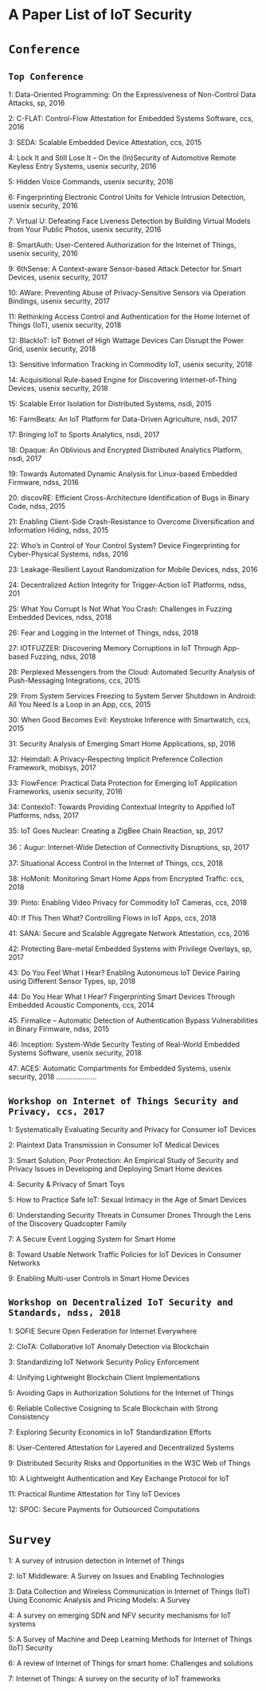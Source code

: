  A Paper List of IoT Security 
====
 # `Conference`
 ## `Top Conference`
  1: Data-Oriented Programming: On the Expressiveness of Non-Control Data Attacks, sp, 2016
  
  2: C-FLAT: Control-Flow Attestation for Embedded Systems Software, ccs, 2016
  
  3: SEDA: Scalable Embedded Device Attestation, ccs, 2015
  
  4: Lock It and Still Lose It – On the (In)Security of Automotive Remote Keyless Entry Systems, usenix security, 2016
  
  5: Hidden Voice Commands, usenix security, 2016
  
  6: Fingerprinting Electronic Control Units for Vehicle Intrusion Detection, usenix security, 2016
  
  7: Virtual U: Defeating Face Liveness Detection by Building Virtual Models from Your Public Photos, usenix security, 2016
  
  8: SmartAuth: User-Centered Authorization for the Internet of Things, usenix security, 2016
  
  9: 6thSense: A Context-aware Sensor-based Attack Detector for Smart Devices, usenix security, 2017
 
  10: AWare: Preventing Abuse of Privacy-Sensitive Sensors via Operation Bindings, usenix security, 2017
  
  11: Rethinking Access Control and Authentication for the Home Internet of Things (IoT), usenix security, 2018
  
  12: BlackIoT: IoT Botnet of High Wattage Devices Can Disrupt the Power Grid, usenix security, 2018
  
  13: Sensitive Information Tracking in Commodity IoT, usenix security, 2018
  
  14: Acquisitional Rule-based Engine for Discovering Internet-of-Thing Devices, usenix security, 2018
  
  15: Scalable Error Isolation for Distributed Systems, nsdi, 2015
  
  16: FarmBeats: An IoT Platform for Data-Driven Agriculture, nsdi, 2017
  
  17: Bringing IoT to Sports Analytics, nsdi, 2017
  
  18: Opaque: An Oblivious and Encrypted Distributed Analytics Platform, nsdi, 2017
  
  19: Towards Automated Dynamic Analysis for Linux-based Embedded Firmware, ndss, 2016
  
  20: discovRE: Efficient Cross-Architecture Identification of Bugs in Binary Code, ndss, 2015
  
  21: Enabling Client-Side Crash-Resistance to Overcome Diversification and Information Hiding, ndss, 2015
  
  22: Who’s in Control of Your Control System? Device Fingerprinting for Cyber-Physical Systems, ndss, 2016
  
  23: Leakage-Resilient Layout Randomization for Mobile Devices, ndss, 2016
  
  24: Decentralized Action Integrity for Trigger-Action IoT Platforms, ndss, 201
  
  25: What You Corrupt Is Not What You Crash: Challenges in Fuzzing Embedded Devices, ndss, 2018
  
  26: Fear and Logging in the Internet of Things, ndss, 2018
  
  27: IOTFUZZER: Discovering Memory Corruptions in IoT Through App-based Fuzzing, ndss, 2018
  
  28: Perplexed Messengers from the Cloud: Automated Security Analysis of Push-Messaging Integrations, ccs, 2015
  
  29: From System Services Freezing to System Server Shutdown in Android: All You Need Is a Loop in an App, ccs, 2015
  
  30: When Good Becomes Evil: Keystroke Inference with Smartwatch, ccs, 2015
  
  31: Security Analysis of Emerging Smart Home Applications, sp, 2016
  
  32: Heimdall: A Privacy-Respecting Implicit Preference Collection Framework, mobisys, 2017
  
  33: FlowFence: Practical Data Protection for Emerging IoT Application Frameworks, usenix security, 2016
  
  34: ContexIoT: Towards Providing Contextual Integrity to Appified IoT Platforms, ndss, 2017
  
  35: IoT Goes Nuclear: Creating a ZigBee Chain Reaction, sp, 2017
  
  36：Augur: Internet-Wide Detection of Connectivity Disruptions, sp, 2017
  
  37: Situational Access Control in the Internet of Things, ccs, 2018
  
  38: HoMonit: Monitoring Smart Home Apps from Encrypted Traffic: ccs, 2018
  
  39: Pinto: Enabling Video Privacy for Commodity IoT Cameras, ccs, 2018
  
  40: If This Then What? Controlling Flows in IoT Apps, ccs, 2018
  
  41: SANA: Secure and Scalable Aggregate Network Attestation, ccs, 2016
  
  42: Protecting Bare-metal Embedded Systems with Privilege Overlays, sp, 2017
  
  43: Do You Feel What I Hear? Enabling Autonomous IoT Device Pairing using Different Sensor Types, sp, 2018
  
  44: Do You Hear What I Hear? Fingerprinting Smart Devices Through Embedded Acoustic Components, ccs, 2014
  
  45: Firmalice – Automatic Detection of Authentication Bypass Vulnerabilities in Binary Firmware, ndss, 2015
  
  46: Inception: System-Wide Security Testing of Real-World Embedded Systems Software, usenix security, 2018
  
  47: ACES: Automatic Compartments for Embedded Systems, usenix security, 2018 
  ....................


  ## `Workshop on Internet of Things Security and Privacy, ccs, 2017`
   1: Systematically Evaluating Security and Privacy for Consumer IoT Devices
   
   2: Plaintext Data Transmission in Consumer IoT Medical Devices
   
   3: Smart Solution, Poor Protection: An Empirical Study of Security and Privacy Issues in Developing and Deploying Smart Home devices
   
   4: Security & Privacy of Smart Toys
   
   5: How to Practice Safe IoT: Sexual Intimacy in the Age of Smart Devices
   
   6: Understanding Security Threats in Consumer Drones Through the Lens of the Discovery Quadcopter Family
   
   7: A Secure Event Logging System for Smart Home
   
   8: Toward Usable Network Traffic Policies for IoT Devices in Consumer Networks
   
   9: Enabling Multi-user Controls in Smart Home Devices
   
  ## `Workshop on Decentralized IoT Security and Standards, ndss, 2018`
   1: SOFIE Secure Open Federation for Internet Everywhere
   
   2: CIoTA: Collaborative IoT Anomaly Detection via Blockchain
   
   3: Standardizing IoT Network Security Policy Enforcement
   
   4: Unifying Lightweight Blockchain Client Implementations
   
   5: Avoiding Gaps in Authorization Solutions for the Internet of Things
   
   6: Reliable Collective Cosigning to Scale Blockchain with Strong Consistency
   
   7: Exploring Security Economics in IoT Standardization Efforts
   
   8: User-Centered Attestation for Layered and Decentralized Systems
   
   9: Distributed Security Risks and Opportunities in the W3C Web of Things
   
   10: A Lightweight Authentication and Key Exchange Protocol for IoT
   
   11: Practical Runtime Attestation for Tiny IoT Devices
   
   12: SPOC: Secure Payments for Outsourced Computations


# `Survey`
  1: A survey of intrusion detection in Internet of Things
  
  2: IoT Middleware: A Survey on Issues and Enabling Technologies
  
  3: Data Collection and Wireless Communication in Internet of Things (IoT) Using Economic Analysis and Pricing Models: A Survey
  
  4: A survey on emerging SDN and NFV security mechanisms for IoT systems
  
  5: A Survey of Machine and Deep Learning Methods for Internet of Things (IoT) Security
  
  6: A review of Internet of Things for smart home: Challenges and solutions
  
  7: Internet of Things: A survey on the security of IoT frameworks




